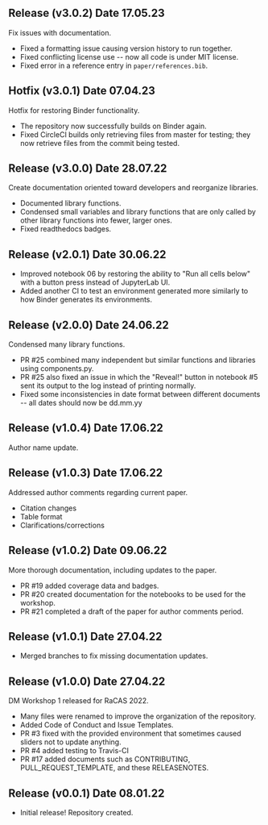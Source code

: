 ## Release (v3.0.2) Date 17.05.23
Fix issues with documentation.
* Fixed a formatting issue causing version history to run together.
* Fixed conflicting license use -- now all code is under MIT license.
* Fixed error in a reference entry in `paper/references.bib`.

## Hotfix (v3.0.1) Date 07.04.23
Hotfix for restoring Binder functionality.
* The repository now successfully builds on Binder again.
* Fixed CircleCI builds only retrieving files from master for testing; they now retrieve files from the commit being tested.

## Release (v3.0.0) Date 28.07.22

Create documentation oriented toward developers and reorganize libraries.
* Documented library functions.
* Condensed small variables and library functions that are only called by other library functions into fewer, larger ones.
* Fixed readthedocs badges.

## Release (v2.0.1) Date 30.06.22

* Improved notebook 06 by restoring the ability to "Run all cells below" with a button press instead of JupyterLab UI.
* Added another CI to test an environment generated more similarly to how Binder generates its environments.

## Release (v2.0.0) Date 24.06.22

Condensed many library functions.
* PR #25 combined many independent but similar functions and libraries using components.py.
* PR #25 also fixed an issue in which the "Reveal!" button in notebook #5 sent its output to the log instead of printing normally.
* Fixed some inconsistencies in date format between different documents -- all dates should now be dd.mm.yy

## Release (v1.0.4) Date 17.06.22

Author name update.

## Release (v1.0.3) Date 17.06.22

Addressed author comments regarding current paper. 
* Citation changes
* Table format
* Clarifications/corrections

## Release (v1.0.2) Date 09.06.22

More thorough documentation, including updates to the paper.
* PR #19 added coverage data and badges.
* PR #20 created documentation for the notebooks to be used for the workshop.
* PR #21 completed a draft of the paper for author comments period.

## Release (v1.0.1) Date 27.04.22 

* Merged branches to fix missing documentation updates.

## Release (v1.0.0) Date 27.04.22 

DM Workshop 1 released for RaCAS 2022.
* Many files were renamed to improve the organization of the repository.
* Added Code of Conduct and Issue Templates.
* PR #3 fixed with the provided environment that sometimes caused sliders not to update anything.
* PR #4 added testing to Travis-CI
* PR #17 added documents such as CONTRIBUTING, PULL_REQUEST_TEMPLATE, and these RELEASENOTES.

## Release (v0.0.1) Date 08.01.22

* Initial release! Repository created.
